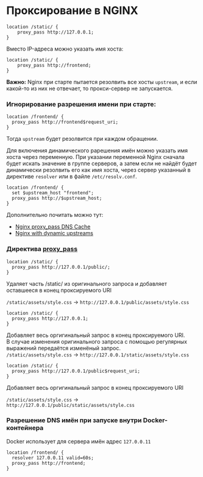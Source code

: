 # Проксирование в NGINX

```
location /static/ {
	proxy_pass http://127.0.0.1;
}
```

Вместо IP-адреса можно указать имя хоста:

```
location /static/ {
	proxy_pass http://frontend;
}
```

**Важно:** Nginx при старте пытается резолвить все хосты `upstream`, и если какой-то из них не отвечает, то прокси-сервер не запускается.


### Игнорирование разрешения имени при старте:

```
location /frontend/ {
  proxy_pass http://frontend$request_uri;
}
```
Тогда `upstream` будет резолвится при каждом обращении.

Для включения динамического рарешения имён можно указать имя хоста через переменную. При указании переменной Nginx сначала будет искать  значение в группе серверов, а затем если не найдёт будет динамически резолвить его как имя хоста, через сервер указанный в директиве `resolver` или в файле `/etc/resolv.conf`.

```
location /frontend/ {
  set $upstream_host "frontend";
  proxy_pass http://$upstream_host;
}
```
Дополнительно почитать можно тут:
- [Nginx proxy_pass DNS Cache](https://www.nadeau.tv/nginx-proxy_pass-dns-cache/)
- [Nginx with dynamic upstreams](https://tenzer.dk/nginx-with-dynamic-upstreams/)




### Директива [proxy_pass](https://nginx.org/en/docs/http/ngx_http_proxy_module.html#proxy_pass)

```
location /static/ {
  proxy_pass http://127.0.0.1/public/;
}
```

Удаляет часть /static/ из оригинального запроса и добавляет оставшееся в конец проксируемого URI

`/static/assets/style.css` -> `http://127.0.0.1/public/assets/style.css`


```
location /static/ {
  proxy_pass http://127.0.0.1;
}
```

Добавляет весь оргигинальный запрос в конец проксируемого URI.  
В случае изменения оригинального запроса с помощью регулярных выражений передаётся изменёный запрос.  
`/static/assets/style.css` -> `http://127.0.0.1/static/assets/style.css`

```
location /static/ {
  proxy_pass http://127.0.0.1/public$request_uri;
}
```

Добавляет весь оргигинальный запрос в конец проксируемого URI

`/static/assets/style.css` -> `http://127.0.0.1/public/static/assets/style.css`


### Разрешение DNS имён при запуске внутри Docker-контейнера 

Docker использует для сервера имён адрес `127.0.0.11` 
```
location /frontend/ {
  resolver 127.0.0.11 valid=60s;
  proxy_pass http://frontend;
}
```
